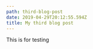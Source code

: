 ```yaml
---
path: third-blog-post
date: 2019-04-29T20:12:55.594Z
title: My third blog post
---
```

This is for testing
